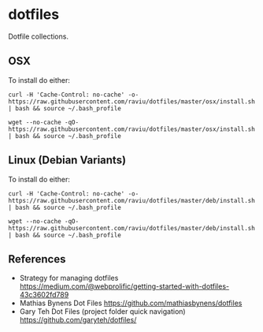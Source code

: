 # dotfiles
Dotfile collections. 

## OSX 
To install do either:
```
curl -H 'Cache-Control: no-cache' -o- https://raw.githubusercontent.com/raviu/dotfiles/master/osx/install.sh | bash && source ~/.bash_profile
```

```
wget --no-cache -qO- https://raw.githubusercontent.com/raviu/dotfiles/master/osx/install.sh | bash && source ~/.bash_profile
```

## Linux (Debian Variants)
To install do either:  
```
curl -H 'Cache-Control: no-cache' -o- https://raw.githubusercontent.com/raviu/dotfiles/master/deb/install.sh | bash && source ~/.bash_profile
```

```
wget --no-cache -qO- https://raw.githubusercontent.com/raviu/dotfiles/master/deb/install.sh | bash && source ~/.bash_profile
```

## References 
* Strategy for managing dotfiles https://medium.com/@webprolific/getting-started-with-dotfiles-43c3602fd789 
* Mathias Bynens Dot Files https://github.com/mathiasbynens/dotfiles
* Gary Teh Dot Files (project folder quick navigation) https://github.com/garyteh/dotfiles/
